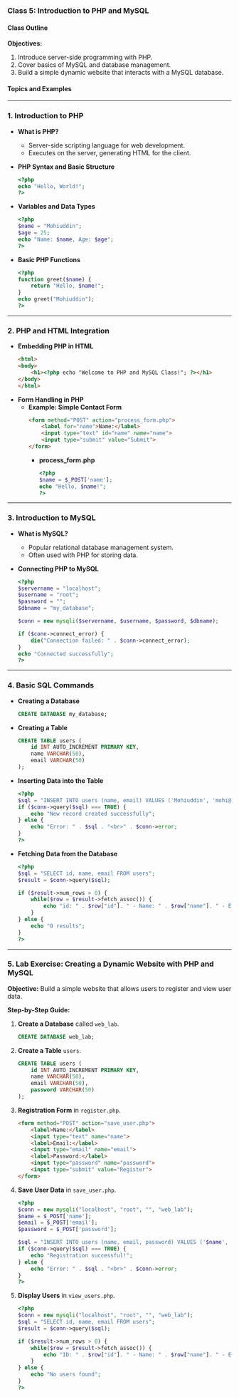 ### Class 5: Introduction to PHP and MySQL

#### **Class Outline**

**Objectives:**
1. Introduce server-side programming with PHP.
2. Cover basics of MySQL and database management.
3. Build a simple dynamic website that interacts with a MySQL database.

#### **Topics and Examples**

---

### 1. **Introduction to PHP**
   - **What is PHP?**
     - Server-side scripting language for web development.
     - Executes on the server, generating HTML for the client.

   - **PHP Syntax and Basic Structure**
     ```php
     <?php
     echo "Hello, World!";
     ?>
     ```
   - **Variables and Data Types**
     ```php
     <?php
     $name = "Mohiuddin";
     $age = 25;
     echo "Name: $name, Age: $age";
     ?>
     ```

   - **Basic PHP Functions**
     ```php
     <?php
     function greet($name) {
         return "Hello, $name!";
     }
     echo greet("Mohiuddin");
     ?>
     ```

---

### 2. **PHP and HTML Integration**
   - **Embedding PHP in HTML**
     ```html
     <html>
     <body>
         <h1><?php echo "Welcome to PHP and MySQL Class!"; ?></h1>
     </body>
     </html>
     ```
   - **Form Handling in PHP**
     - **Example: Simple Contact Form**
       ```html
       <form method="POST" action="process_form.php">
           <label for="name">Name:</label>
           <input type="text" id="name" name="name">
           <input type="submit" value="Submit">
       </form>
       ```
       - **process_form.php**
         ```php
         <?php
         $name = $_POST['name'];
         echo "Hello, $name!";
         ?>
         ```

---

### 3. **Introduction to MySQL**
   - **What is MySQL?**
     - Popular relational database management system.
     - Often used with PHP for storing data.

   - **Connecting PHP to MySQL**
     ```php
     <?php
     $servername = "localhost";
     $username = "root";
     $password = "";
     $dbname = "my_database";

     $conn = new mysqli($servername, $username, $password, $dbname);

     if ($conn->connect_error) {
         die("Connection failed: " . $conn->connect_error);
     }
     echo "Connected successfully";
     ?>
     ```

---

### 4. **Basic SQL Commands**
   - **Creating a Database**
     ```sql
     CREATE DATABASE my_database;
     ```

   - **Creating a Table**
     ```sql
     CREATE TABLE users (
         id INT AUTO_INCREMENT PRIMARY KEY,
         name VARCHAR(50),
         email VARCHAR(50)
     );
     ```

   - **Inserting Data into the Table**
     ```php
     <?php
     $sql = "INSERT INTO users (name, email) VALUES ('Mohiuddin', 'mohi@example.com')";
     if ($conn->query($sql) === TRUE) {
         echo "New record created successfully";
     } else {
         echo "Error: " . $sql . "<br>" . $conn->error;
     }
     ?>
     ```

   - **Fetching Data from the Database**
     ```php
     <?php
     $sql = "SELECT id, name, email FROM users";
     $result = $conn->query($sql);

     if ($result->num_rows > 0) {
         while($row = $result->fetch_assoc()) {
             echo "id: " . $row["id"]. " - Name: " . $row["name"]. " - Email: " . $row["email"]. "<br>";
         }
     } else {
         echo "0 results";
     }
     ?>
     ```

---

### 5. **Lab Exercise: Creating a Dynamic Website with PHP and MySQL**

**Objective:** Build a simple website that allows users to register and view user data.

**Step-by-Step Guide:**
1. **Create a Database** called `web_lab`.
   ```sql
   CREATE DATABASE web_lab;
   ```

2. **Create a Table** `users`.
   ```sql
   CREATE TABLE users (
       id INT AUTO_INCREMENT PRIMARY KEY,
       name VARCHAR(50),
       email VARCHAR(50),
       password VARCHAR(50)
   );
   ```

3. **Registration Form** in `register.php`.
   ```html
   <form method="POST" action="save_user.php">
       <label>Name:</label>
       <input type="text" name="name">
       <label>Email:</label>
       <input type="email" name="email">
       <label>Password:</label>
       <input type="password" name="password">
       <input type="submit" value="Register">
   </form>
   ```

4. **Save User Data** in `save_user.php`.
   ```php
   <?php
   $conn = new mysqli("localhost", "root", "", "web_lab");
   $name = $_POST['name'];
   $email = $_POST['email'];
   $password = $_POST['password'];

   $sql = "INSERT INTO users (name, email, password) VALUES ('$name', '$email', '$password')";
   if ($conn->query($sql) === TRUE) {
       echo "Registration successful!";
   } else {
       echo "Error: " . $sql . "<br>" . $conn->error;
   }
   ?>
   ```

5. **Display Users** in `view_users.php`.
   ```php
   <?php
   $conn = new mysqli("localhost", "root", "", "web_lab");
   $sql = "SELECT id, name, email FROM users";
   $result = $conn->query($sql);

   if ($result->num_rows > 0) {
       while($row = $result->fetch_assoc()) {
           echo "ID: " . $row["id"]. " - Name: " . $row["name"]. " - Email: " . $row["email"]. "<br>";
       }
   } else {
       echo "No users found";
   }
   ?>
   ```
